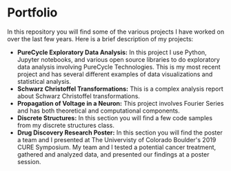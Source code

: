 # Portfolio
In this repository you will find some of the various projects I have worked on over the last few years. Here is a brief description of my projects:
- **PureCycle Exploratory Data Analysis:**
  In this project I use Python, Jupyter notebooks, and various open source libraries to do exploratory data analysis involving PureCycle Technologies. This is my most recent project and has several different examples of data visualizations and statistical analysis.
- **Schwarz Christoffel Transformations:**
  This is a complex analysis report about Schwarz Christoffel transformations.
- **Propagation of Voltage in a Neuron:**
  This project involves Fourier Series and has both theoretical and computational components. 
- **Discrete Structures:**
  In this section you will find a few code samples from my discrete structures class. 
 - **Drug Discovery Research Poster:**
  In this section you will find the poster a team and I presented at The Univervisty of Colorado Boulder's 2019 CURE Symposium. My team and I tested a potential cancer treatment, gathered and analyzed data, and presented our findings at a poster session.  
